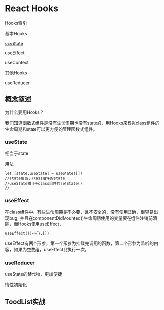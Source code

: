 # React Hooks

Hooks索引

基本Hooks

[useState]()

useEffect

useContext

其他Hooks

useReducer

## 概念叙述

为什么要用Hooks？

我们知道函数式组件是没有生命周期也没有state的，用Hooks来模拟class组件的生命周期和state可以更方便的管理函数式组件。

### useState

相当于state

用法

```
let [state,useState] = useState([])
//state相当于class组件的state
//useState相当于class组件的setState()
//
```



### useEffect

在class组件中，有些生命周期是不必要，且不安全的，没有使用正确，很容易出现bug, 并且在componentDidMounted()生命周期使用的变量要在组件注销前清除，而Hooks使用useEffect，

```
useEffect(()=>{},[])
```

useEffect有两个形参，第一个形参为挂载完调用的函数，第二个形参为监听的内容，如果为空数组，useEffect只执行一次。

### useReducer

useState的替代物，更加便捷

惰性初始化

## ToodList实战
